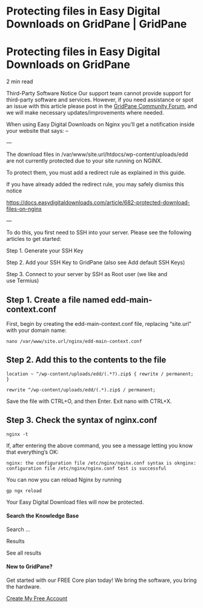 # Protecting files in Easy Digital Downloads on GridPane | GridPane

# Protecting files in Easy Digital Downloads on GridPane

 

2 min read 

Third-Party Software Notice
Our support team cannot provide support for third-party software and services. However, if you need assistance or spot an issue with this article please post in the [GridPane Community Forum](https://community.gridpane.com/), and we will make necessary updates/improvements where needed.

When using Easy Digital Downloads on Nginx you’ll get a notification inside your website that says: –

—

The download files in /var/www/site.url/htdocs/wp-content/uploads/edd are not currently protected due to your site running on NGINX.

To protect them, you must add a redirect rule as explained in this guide.

If you have already added the redirect rule, you may safely dismiss this notice

https://docs.easydigitaldownloads.com/article/682-protected-download-files-on-nginx

—

To do this, you first need to SSH into your server. Please see the following articles to get started:

 

Step 1. Generate your SSH Key

Step 2. Add your SSH Key to GridPane (also see Add default SSH Keys)

Step 3. Connect to your server by SSH as Root user (we like and use Termius)

 

## Step 1. Create a file named edd-main-context.conf

First, begin by creating the edd-main-context.conf file, replacing “site.url” with your domain name:

```
nano /var/www/site.url/nginx/edd-main-context.conf
```

## Step 2. Add this to the contents to the file

```
location ~ ^/wp-content/uploads/edd/(.*?).zip$ { rewrite / permanent; }

rewrite ^/wp-content/uploads/edd/(.*).zip$ / permanent;
```

Save the file with CTRL+O, and then Enter. Exit nano with CTRL+X.

## Step 3. Check the syntax of nginx.conf

```
nginx -t
```

If, after entering the above command, you see a message letting you know that everything’s OK:

```
nginx: the configuration file /etc/nginx/nginx.conf syntax is oknginx: configuration file /etc/nginx/nginx.conf test is successful
```

You can now you can reload Nginx by running

```
gp ngx reload
```

Your Easy Digital Download files will now be protected.

 

 

#### Search the Knowledge Base

Search ...

 Results

See all results

#### New to GridPane?

Get started with our FREE Core plan today! We bring the software, you bring the hardware.

[Create My Free Account](https://gridpane.com/checkout/?plan=core)

